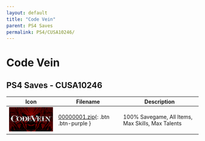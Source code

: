 ```yaml
---
layout: default
title: "Code Vein"
parent: PS4 Saves
permalink: PS4/CUSA10246/
---
```

# Code Vein

## PS4 Saves - CUSA10246

| Icon | Filename | Description |
|------|----------|-------------|
| ![Code Vein](icon0.png) | [00000001.zip](00000001.zip){: .btn .btn-purple } | 100% Savegame, All Items, Max Skills, Max Talents |
